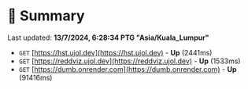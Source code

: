 # 📖 Summary
Last updated: **13/7/2024, 6:28:34 PTG "Asia/Kuala_Lumpur"**

- `GET` [https://hst.ujol.dev](https://hst.ujol.dev) - **Up** (2441ms)
- `GET` [https://reddviz.ujol.dev](https://reddviz.ujol.dev) - **Up** (1533ms)
- `GET` [https://dumb.onrender.com](https://dumb.onrender.com) - **Up** (91416ms)
